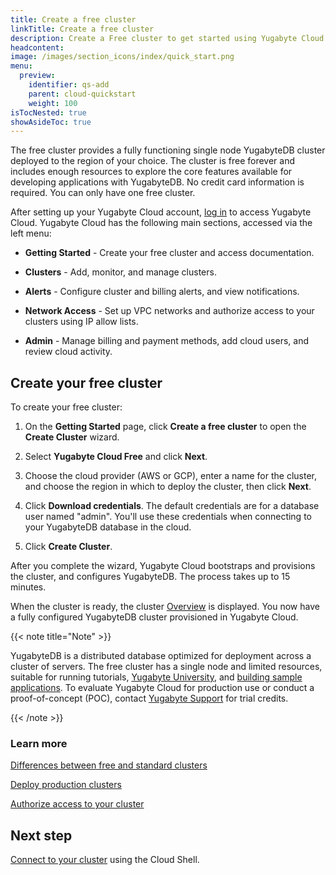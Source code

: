 ```yaml
---
title: Create a free cluster
linkTitle: Create a free cluster
description: Create a Free cluster to get started using Yugabyte Cloud.
headcontent:
image: /images/section_icons/index/quick_start.png
menu:
  preview:
    identifier: qs-add
    parent: cloud-quickstart
    weight: 100
isTocNested: true
showAsideToc: true
---
```


The free cluster provides a fully functioning single node YugabyteDB cluster deployed to the region of your choice. The cluster is free forever and includes enough resources to explore the core features available for developing applications with YugabyteDB. No credit card information is required. You can only have one free cluster.

After setting up your Yugabyte Cloud account, [log in](https://cloud.yugabyte.com/login) to access Yugabyte Cloud. Yugabyte Cloud has the following main sections, accessed via the left menu:

- **Getting Started** - Create your free cluster and access documentation.

- **Clusters** - Add, monitor, and manage clusters.

- **Alerts** - Configure cluster and billing alerts, and view notifications.

- **Network Access** - Set up VPC networks and authorize access to your clusters using IP allow lists.

- **Admin** - Manage billing and payment methods, add cloud users, and review cloud activity.

## Create your free cluster

To create your free cluster:

1. On the **Getting Started** page, click **Create a free cluster** to open the **Create Cluster** wizard.

1. Select **Yugabyte Cloud Free** and click **Next**.

1. Choose the cloud provider (AWS or GCP), enter a name for the cluster, and choose the region in which to deploy the cluster, then click **Next**.

1. Click **Download credentials**. The default credentials are for a database user named "admin". You'll use these credentials when connecting to your YugabyteDB database in the cloud.

1. Click **Create Cluster**.

After you complete the wizard, Yugabyte Cloud bootstraps and provisions the cluster, and configures YugabyteDB. The process takes up to 15 minutes.

When the cluster is ready, the cluster [Overview](../../cloud-monitor/overview/) is displayed. You now have a fully configured YugabyteDB cluster provisioned in Yugabyte Cloud.

{{< note title="Note" >}}

YugabyteDB is a distributed database optimized for deployment across a cluster of servers. The free cluster has a single node and limited resources, suitable for running tutorials, [Yugabyte University](https://university.yugabyte.com), and [building sample applications](../cloud-build-apps/). To evaluate Yugabyte Cloud for production use or conduct a proof-of-concept (POC), contact [Yugabyte Support](https://support.yugabyte.com/hc/en-us/requests/new?ticket_form_id=360003113431) for trial credits.

{{< /note >}}

### Learn more

[Differences between free and standard clusters](../../cloud-faq/#what-are-the-differences-between-free-and-standard-clusters)

[Deploy production clusters](../../cloud-basics/)

[Authorize access to your cluster](../../cloud-secure-clusters/add-connections/)

## Next step

[Connect to your cluster](../qs-connect/) using the Cloud Shell.
